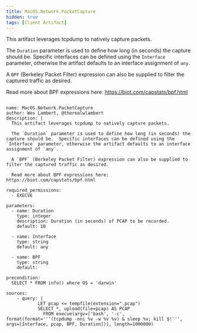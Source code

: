 ```yaml
---
title: MacOS.Network.PacketCapture
hidden: true
tags: [Client Artifact]
---
```


This artifact leverages tcpdump to natively capture packets.

The `Duration` parameter is used to define how long (in seconds) the capture should be.  Specific interfaces can be defined using the `Interface` parameter, otherwise the artifact defaults to an interface assignment of `any`.

A `BPF` (Berkeley Packet Filter) expression can also be supplied to filter the captured traffic as desired.

Read more about BPF expressions here: https://biot.com/capstats/bpf.html


<pre><code class="language-yaml">
name: MacOS.Network.PacketCapture
author: Wes Lambert, @therealwlambert
description: |
  This artifact leverages tcpdump to natively capture packets.

  The `Duration` parameter is used to define how long (in seconds) the capture should be.  Specific interfaces can be defined using the `Interface` parameter, otherwise the artifact defaults to an interface assignment of `any`.

  A `BPF` (Berkeley Packet Filter) expression can also be supplied to filter the captured traffic as desired.
  
  Read more about BPF expressions here: https://biot.com/capstats/bpf.html

required_permissions:
  - EXECVE

parameters:
  - name: Duration
    type: integer
    description: Duration (in seconds) of PCAP to be recorded.
    default: 10
  
  - name: Interface
    type: string
    default: any

  - name: BPF
    type: string
    default:
    
precondition:
  SELECT * FROM info() where OS = 'darwin'

sources:
    - query: |
            LET pcap <= tempfile(extension=".pcap")
            SELECT *, upload(file=pcap) AS PCAP
              FROM execve(argv=['bash', '-c', format(format='''(tcpdump -nni %v -w %v %v) & sleep %v; kill $!''', args=[Interface, pcap, BPF, Duration])], length=1000000)

</code></pre>

